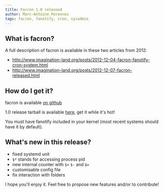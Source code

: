```yaml
---
title: Facron 1.0 released
author: Marc-Antoine Perennou
tags: facron, fanotify, cron, sysadmin
---
```


## What is facron?

A full description of facron is available in these two articles from 2012:

- <http://www.imagination-land.org/posts/2012-12-04-facron-fanotify-cron-system.html>
- <http://www.imagination-land.org/posts/2012-12-07-facron-released.html>

## How do I get it?

facron is available [on github](https://github.com/Keruspe/facron)

1.0 release tarball is available [here](http://www.imagination-land.org/files/facron/facron-1.0.tar.xz), get it while it's hot!

You must have fanotify included in your kernel (most recent systems should have it by default).

## What's new in this release?

- fixed systemd unit
- `$*` stands for accessing process pid
- new internal counter with `$+` `$-` and `$=`
- customisable config file
- fix interaction with folders

I hope you'll enjoy it. Feel free to propose new features and/or to contribute!

